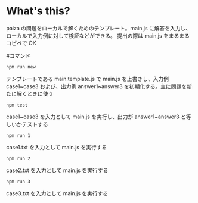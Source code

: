 # What's this?
paiza の問題をローカルで解くためのテンプレート。main.js に解答を入力し、ローカルで入力例に対して検証などができる。
提出の際は main.js をまるまるコピペで OK

#コマンド
```
npm run new
```
テンプレートである main.template.js で main.js を上書きし、入力例 case1~case3 および、出力例 answer1~answer3 を初期化する。主に問題を新たに解くときに使う

```
npm test
```
case1~case3 を入力として main.js を実行し、出力が answer1~answer3 と等しいかテストする

```
npm run 1
```
case1.txt を入力として main.js を実行する

```
npm run 2
```
case2.txt を入力として main.js を実行する

```
npm run 3
```
case3.txt を入力として main.js を実行する

